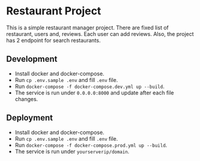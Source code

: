 # Restaurant Project
This is a simple restaurant manager project. There are fixed list of restaurant, users and, reviews. Each user can add 
reviews. Also, the project has 2 endpoint for search restaurants.

## Development
- Install docker and docker-compose.
- Run `cp .env.sample .env` and fill `.env` file.
- Run `docker-compose -f docker-compose.dev.yml up --build`.
- The service is run under `0.0.0.0:8000` and update after each file changes.

## Deployment
- Install docker and docker-compose.
- Run `cp .env.sample .env` and fill `.env` file.
- Run `docker-compose -f docker-compose.prod.yml up --build`.
- The service is run under `yourserverip/domain`.

[//]: # (## Rest API Documents)
[//]: # (- You can see api documentations under `/swagger` or `/redoc` urls.)
[//]: # (- Also, the pdf file `rest_apis_doc.pdf` is in the root of project.)

